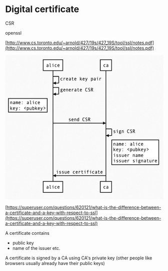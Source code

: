 # Digital certificate

CSR

openssl

[http://www.cs.toronto.edu/~arnold/427/19s/427_19S/tool/ssl/notes.pdf](http://www.cs.toronto.edu/~arnold/427/19s/427_19S/tool/ssl/notes.pdf)

![Untitled](csr.png)

[https://superuser.com/questions/620121/what-is-the-difference-between-a-certificate-and-a-key-with-respect-to-ssl](https://superuser.com/questions/620121/what-is-the-difference-between-a-certificate-and-a-key-with-respect-to-ssl)

A certificate contains

- public key
- name of the issuer etc.

A certificate is signed by a CA using CA's private key (other people like browsers usually already have their public keys)
